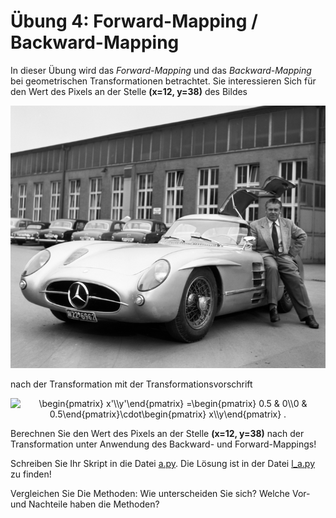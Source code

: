 # Übung 4: Forward-Mapping / Backward-Mapping

In dieser Übung wird das *Forward-Mapping* und das *Backward-Mapping* bei geometrischen Transformationen betrachtet.
Sie interessieren Sich für den Wert des Pixels an der Stelle **(x=12, y=38)** des Bildes


![](../../data/car.png)

nach der Transformation mit der Transformationsvorschrift

<p align="center">
<img src="https://latex.codecogs.com/svg.image?\begin{pmatrix}&space;x'\\y'\end{pmatrix}&space;=\begin{pmatrix}&space;0.5&space;&&space;0\\0&space;&&space;0.5\end{pmatrix}\cdot\begin{pmatrix}&space;x\\y\end{pmatrix}&space;" title="\begin{pmatrix} x'\\y'\end{pmatrix} =\begin{pmatrix} 0.5 & 0\\0 & 0.5\end{pmatrix}\cdot\begin{pmatrix} x\\y\end{pmatrix} ." />
</p>

Berechnen Sie den Wert des Pixels an der Stelle **(x=12, y=38)** nach der Transformation unter Anwendung des Backward- und Forward-Mappings!

Schreiben Sie Ihr Skript in die Datei [a.py](a.py). Die Lösung ist in der Datei [l_a.py](l_a.py) zu finden!


Vergleichen Sie Die Methoden: Wie unterscheiden Sie sich? Welche Vor- und Nachteile haben die Methoden?



